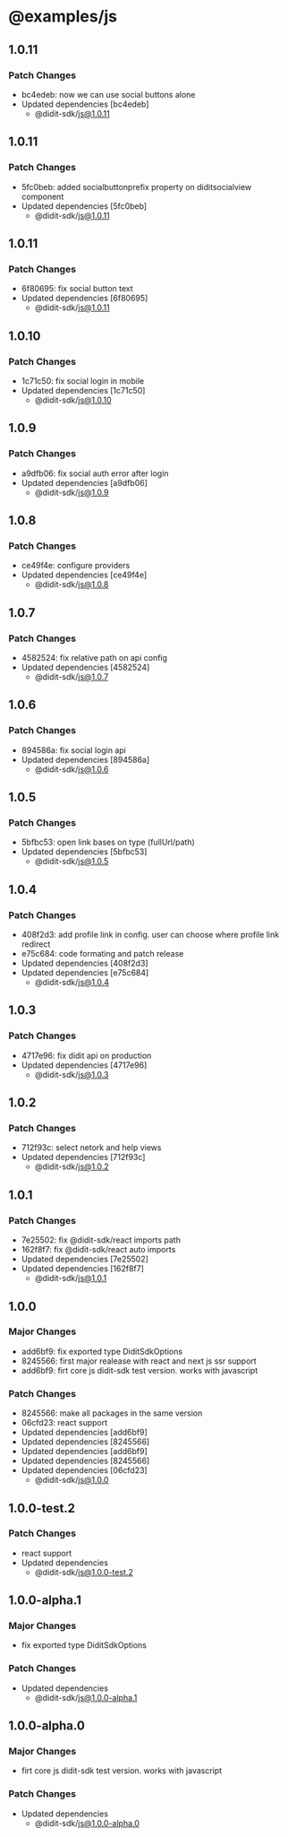 # @examples/js

## 1.0.11

### Patch Changes

- bc4edeb: now we can use social buttons alone
- Updated dependencies [bc4edeb]
  - @didit-sdk/js@1.0.11

## 1.0.11

### Patch Changes

- 5fc0beb: added socialbuttonprefix property on diditsocialview component
- Updated dependencies [5fc0beb]
  - @didit-sdk/js@1.0.11

## 1.0.11

### Patch Changes

- 6f80695: fix social button text
- Updated dependencies [6f80695]
  - @didit-sdk/js@1.0.11

## 1.0.10

### Patch Changes

- 1c71c50: fix social login in mobile
- Updated dependencies [1c71c50]
  - @didit-sdk/js@1.0.10

## 1.0.9

### Patch Changes

- a9dfb06: fix social auth error after login
- Updated dependencies [a9dfb06]
  - @didit-sdk/js@1.0.9

## 1.0.8

### Patch Changes

- ce49f4e: configure providers
- Updated dependencies [ce49f4e]
  - @didit-sdk/js@1.0.8

## 1.0.7

### Patch Changes

- 4582524: fix relative path on api config
- Updated dependencies [4582524]
  - @didit-sdk/js@1.0.7

## 1.0.6

### Patch Changes

- 894586a: fix social login api
- Updated dependencies [894586a]
  - @didit-sdk/js@1.0.6

## 1.0.5

### Patch Changes

- 5bfbc53: open link bases on type (fullUrl/path)
- Updated dependencies [5bfbc53]
  - @didit-sdk/js@1.0.5

## 1.0.4

### Patch Changes

- 408f2d3: add profile link in config. user can choose where profile link redirect
- e75c684: code formating and patch release
- Updated dependencies [408f2d3]
- Updated dependencies [e75c684]
  - @didit-sdk/js@1.0.4

## 1.0.3

### Patch Changes

- 4717e96: fix didit api on production
- Updated dependencies [4717e96]
  - @didit-sdk/js@1.0.3

## 1.0.2

### Patch Changes

- 712f93c: select netork and help views
- Updated dependencies [712f93c]
  - @didit-sdk/js@1.0.2

## 1.0.1

### Patch Changes

- 7e25502: fix @didit-sdk/react imports path
- 162f8f7: fix @didit-sdk/react auto imports
- Updated dependencies [7e25502]
- Updated dependencies [162f8f7]
  - @didit-sdk/js@1.0.1

## 1.0.0

### Major Changes

- add6bf9: fix exported type DiditSdkOptions
- 8245566: first major realease with react and next js ssr support
- add6bf9: firt core js didit-sdk test version. works with javascript

### Patch Changes

- 8245566: make all packages in the same version
- 06cfd23: react support
- Updated dependencies [add6bf9]
- Updated dependencies [8245566]
- Updated dependencies [add6bf9]
- Updated dependencies [8245566]
- Updated dependencies [06cfd23]
  - @didit-sdk/js@1.0.0

## 1.0.0-test.2

### Patch Changes

- react support
- Updated dependencies
  - @didit-sdk/js@1.0.0-test.2

## 1.0.0-alpha.1

### Major Changes

- fix exported type DiditSdkOptions

### Patch Changes

- Updated dependencies
  - @didit-sdk/js@1.0.0-alpha.1

## 1.0.0-alpha.0

### Major Changes

- firt core js didit-sdk test version. works with javascript

### Patch Changes

- Updated dependencies
  - @didit-sdk/js@1.0.0-alpha.0
